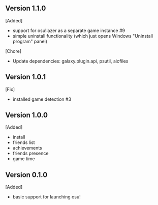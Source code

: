 ## Version 1.1.0
[Added]
- support for osu!lazer as a separate game instance #9
- simple uninstall functionality (which just opens Windows "Uninstall program" panel)

[Chore]
- Update dependencies: galaxy.plugin.api, psutil, aiofiles

## Version 1.0.1
[Fix]
- installed game detection #3

## Version 1.0.0
[Added]
- install
- friends list
- achievements
- friends presence
- game time

## Version 0.1.0

[Added]
- basic support for launching osu!